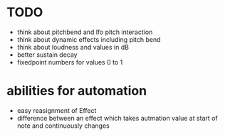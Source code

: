 # TODO
- think about pitchbend and lfo pitch interaction
- think about dynamic effects including pitch bend
- think about loudness and values in dB
- better sustain decay
- fixedpoint numbers for values 0 to 1

# abilities for automation
- easy reasignment of Effect
- difference between an effect which takes autmation value at start of note and continuously changes
